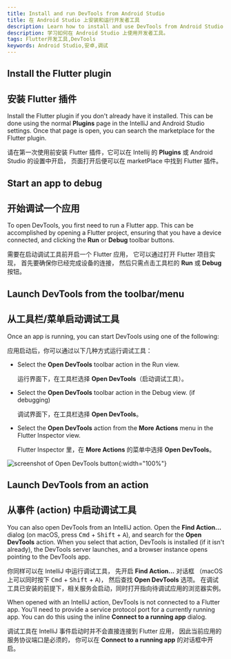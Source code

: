 ```yaml
---
title: Install and run DevTools from Android Studio
title: 在 Android Studio 上安装和运行开发者工具
description: Learn how to install and use DevTools from Android Studio.
description: 学习如何在 Android Studio 上使用开发者工具。
tags: Flutter开发工具,DevTools
keywords: Android Studio,安卓,调试
---
```


## Install the Flutter plugin

## 安装 Flutter 插件

Install the Flutter plugin if you don't already have it installed.
This can be done using the normal **Plugins** page in the IntelliJ
and Android Studio settings. Once that page is open,
you can search the marketplace for the Flutter plugin.

请在第一次使用前安装 Flutter 插件，它可以在 Intellij 的 **Plugins** 
或 Android Studio 的设置中开启，
页面打开后便可以在 marketPlace 中找到 Flutter 插件。

## Start an app to debug

## 开始调试一个应用

To open DevTools, you first need to run a Flutter app.
This can be accomplished by opening a Flutter project,
ensuring that you have a device connected,
and clicking the **Run** or **Debug** toolbar buttons.

需要在启动调试工具前开启一个 Flutter 应用，
它可以通过打开 Flutter 项目实现，
首先要确保你已经完成设备的连接，
然后只需点击工具栏的 **Run** 或 **Debug** 按钮。

## Launch DevTools from the toolbar/menu

## 从工具栏/菜单启动调试工具

Once an app is running,
you can start DevTools using one of the following:

应用启动后，你可以通过以下几种方式运行调试工具：

* Select the **Open DevTools** toolbar action in the Run view.

  运行界面下，在工具栏选择 **Open DevTools**（启动调试工具）。

* Select the **Open DevTools** toolbar action in the Debug view.
  (if debugging)

  调试界面下，在工具栏选择 **Open DevTools**。

* Select the **Open DevTools** action from the **More Actions**
  menu in the Flutter Inspector view.

  Flutter Inspector 里，在 **More Actions**
  的菜单中选择 **Open DevTools**。

![screenshot of Open DevTools button]({{site.url}}/assets/images/docs/tools/devtools/android_studio_open_devtools.png){:width="100%"}

## Launch DevTools from an action

## 从事件 (action) 中启动调试工具

You can also open DevTools from an IntelliJ action.
Open the **Find Action...** dialog
(on macOS, press <kbd>Cmd</kbd> + <kbd>Shift</kbd> + <kbd>A</kbd>),
and search for the **Open DevTools** action.
When you select that action,
DevTools is installed (if it isn't already), the DevTools server
launches, and a browser instance opens pointing to the DevTools app.

你同样可以在 IntelliJ 中运行调试工具，
先开启 **Find Action...** 对话框
（macOS 上可以同时按下 <kbd>Cmd</kbd> + <kbd>Shift</kbd> + <kbd>A</kbd>)，
然后查找 **Open DevTools** 选项。
在调试工具已安装的前提下，相关服务会启动，同时打开指向待调试应用的浏览器实例。

When opened with an IntelliJ action, DevTools is not connected
to a Flutter app. You'll need to provide a service protocol port
for a currently running app. You can do this using the inline
**Connect to a running app** dialog.

调试工具在 IntelliJ 事件启动时并不会直接连接到 Flutter 应用，
因此当前应用的服务协议端口是必须的，
你可以在 **Connect to a running app** 的对话框中开启。
